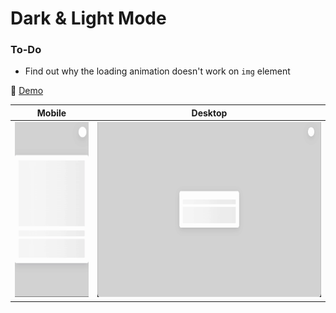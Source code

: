 # Dark & Light Mode

### To-Do
- Find out why the loading animation doesn't work on <code>img</code> element

🔗 [Demo](https://kris-lu-dev.github.io/ASMR-Web-Design-to-HTML-Exercises/15-Dark-Light-Mode) 

| Mobile                                          | Desktop                                  |
| ----------------------------------------------- | ---------------------------------------- |
| <img src="Screenshot-mobile.gif" height="280"/> | <img src="Screenshot.gif" height="280"/> |
